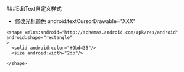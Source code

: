 ###EditText自定义样式
* 修改光标颜色
android:textCursorDrawable="XXX"

```
<shape xmlns:android="http://schemas.android.com/apk/res/android" 
android:shape="rectangle"
>
  <solid android:color="#9bd435"/>
  <size android:width="2dp"/>

</shape>

```